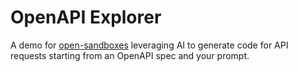 # OpenAPI Explorer

A demo for [open-sandboxes](https://github.com/AstraBert/open-sandboxes) leveraging AI to generate code for API requests starting from an OpenAPI spec and your prompt.